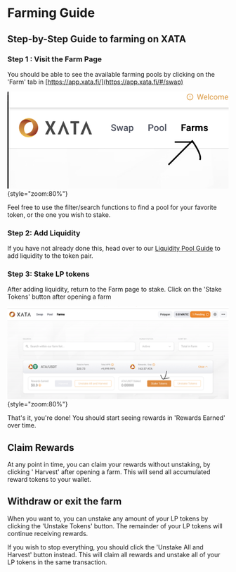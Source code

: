 # Farming Guide

## Step-by-Step Guide to farming on XATA

### Step 1 : Visit the Farm Page 
You should be able to see the available farming pools by clicking on the 'Farm' tab in [https://app.xata.fi/](https://app.xata.fi/#/swap)

![](../assets/xata/farm.png){style="zoom:80%"}

Feel free to use the filter/search functions to find a pool for your favorite token, or the one you wish to stake.

### Step 2: Add Liquidity
If you have not already done this, head over to our [Liquidity Pool Guide](./liquiditypool-guide.md) to add liquidity to the token pair.

### Step 3: Stake LP tokens
After adding liquidity, return to the Farm page to stake.
Click on the 'Stake Tokens' button after opening a farm

![](../assets/xata/stake.png){style="zoom:80%"}

That's it, you're done! You should start seeing rewards in 'Rewards Earned' over time.

## Claim Rewards
At any point in time, you can claim your rewards without unstaking, by clicking ' Harvest' after opening a farm. This will send all accumulated reward tokens to your wallet.

## Withdraw or exit the farm
When you want to, you can unstake any amount of your LP tokens by clicking the 'Unstake Tokens' button. The remainder of your LP tokens will continue receiving rewards.

If you wish to stop everything, you should click the 'Unstake All and Harvest' button instead. This will claim all rewards and unstake all of your LP tokens in the same transaction.